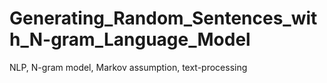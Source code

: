 # Generating_Random_Sentences_with_N-gram_Language_Model
NLP, N-gram model, Markov assumption, text-processing
